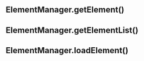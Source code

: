 ## ElementManager.getElement()

## ElementManager.getElementList()

## ElementManager.loadElement()

